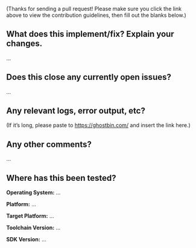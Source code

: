 (Thanks for sending a pull request! Please make sure you click the link above to view the contribution guidelines, then fill out the blanks below.)

## What does this implement/fix? Explain your changes.

…

## Does this close any currently open issues?

…

## Any relevant logs, error output, etc?

(If it’s long, please paste to https://ghostbin.com/ and insert the link here.)

## Any other comments?

…

## Where has this been tested?

**Operating System:** …

**Platform:** …

**Target Platform:** …

**Toolchain Version:** …

**SDK Version:** …
